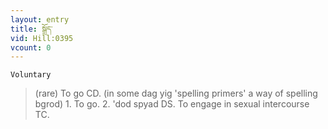 ```yaml
---
layout: entry
title: སྒྲོད་
vid: Hill:0395
vcount: 0
---
```

`Voluntary` 
> (rare) To go CD\.
 (in some dag yig 'spelling primers' a way of spelling bgrod) 1\.
 To go\.
 2\.
 'dod spyad DS\.
To engage in sexual intercourse TC\.

